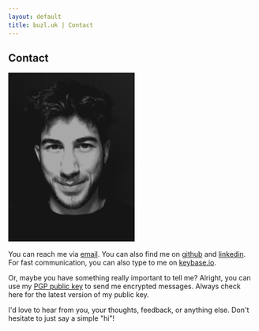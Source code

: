 ```yaml
---
layout: default
title: buzl.uk | Contact
---
```

## Contact
<img src="/assets/me.webp" alt="me" width="256"/>

You can reach me via [email](mailto:kaangiray26@protonmail.com). You can also find me on [github](https://github.com/kaangiray26) and [linkedin](https://www.linkedin.com/in/kaangiray26/). For fast communication, you can also type to me on [keybase.io](https://keybase.io/kaangiray26).

Or, maybe you have something really important to tell me? Alright, you can use my [PGP public key](https://keys.openpgp.org/vks/v1/by-fingerprint/42F665E875C0C3716FACB05044A0654AEAE77BEC) to send me encrypted messages. Always check here for the latest version of my public key.

I'd love to hear from you, your thoughts, feedback, or anything else. Don't hesitate to just say a simple "hi"!